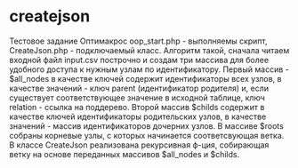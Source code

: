 # createjson
Тестовое задание Оптимакрос
oop_start.php - выполняемы скрипт, CreateJson.php - подключаемый класс. Алгоритм такой, сначала читаем входной файл input.csv построчно и создам три массива для более удобного доступа к нужным узлам по идентификатору. Первый массив - $all_nodes в качестве ключей содержит идентификаторы всех узлов, в качестве значений - ключ parent (идентификатор родителя) и, если существует соответствующее значение в исходной таблице, ключ relation - ссылка на поддерево. Второй массив $childs содержит в качестве ключей идентификаторы родительских узлов, в качестве значений - массив идентификаторов дочерних узлов. В массиве $roots собраны корневые узлы, с которых начинается соответсвующая ветка. В классе CreateJson реализована рекурсивная ф-ция, собирающая ветку на основе переданных массивов $all_nodes и $childs.
